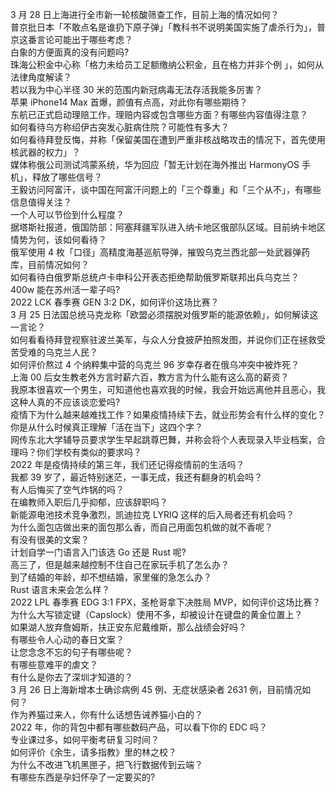 3 月 28 日上海进行全市新一轮核酸筛查工作，目前上海的情况如何？  
普京批日本「不敢点名是谁扔下原子弹」「教科书不说明美国实施了虐杀行为」，普京这番言论可能出于哪些考虑？  
白象的方便面真的没有问题吗?  
珠海公积金中心称「格力未给员工足额缴纳公积金，且在格力并非个例 」，如何从法律角度解读？  
若以我为中心半径 30 米的范围内新冠病毒无法存活我能多厉害？  
苹果 iPhone14 Max 首爆，颜值有点高，对此你有哪些期待？  
东航已正式启动理赔工作，理赔内容或包含哪些方面？有哪些内容值得注意？  
如何看待乌方称绍伊古突发心脏病住院？可能性有多大？  
如何看待拜登反悔，并称「保留美国在遭到严重非核战略攻击的情况下，首先使用核武器的权力」？  
媒体称俄公司测试鸿蒙系统，华为回应「暂无计划在海外推出 HarmonyOS 手机」，释放了哪些信号？  
王毅访问阿富汗，谈中国在阿富汗问题上的「三个尊重」和「三个从不」，有哪些信息值得关注？  
一个人可以节俭到什么程度？  
据塔斯社报道，俄国防部：阿塞拜疆军队进入纳卡地区俄部队区域。目前纳卡地区情势为何，该如何看待？  
俄军使用 4 枚「口径」高精度海基巡航导弹，摧毁乌克兰西北部一处武器弹药库，目前情况如何？  
如何看待白俄罗斯总统卢卡申科公开表态拒绝帮助俄罗斯联邦出兵乌克兰？  
400w 能在苏州活一辈子吗?  
2022 LCK 春季赛 GEN 3:2 DK，如何评价这场比赛？  
3 月 25 日法国总统马克龙称「欧盟必须摆脱对俄罗斯的能源依赖」，如何解读这一言论？  
如何看看待拜登视察驻波兰美军，与众人分食披萨拍照发图，并说你们正在拯救受苦受难的乌克兰人民？  
如何评价熬过 4 个纳粹集中营的乌克兰 96 岁幸存者在俄乌冲突中被炸死？  
上海 00 后女生教老外方言时薪六百，教方言为什么能有这么高的薪资？  
我原本很喜欢一个男生，可知道他也喜欢我的时候，我会开始远离他并且恶心，我这种人真的不应该谈恋爱吗?  
疫情下为什么越来越难找工作？如果疫情持续下去，就业形势会有什么样的变化？  
你是从什么时候真正理解「活在当下」这四个字？  
网传东北大学辅导员要求学生早起跳尊巴舞，并称会将个人表现录入毕业档案，合理吗？你们学校有类似的要求吗？  
2022 年是疫情持续的第三年，我们还记得疫情前的生活吗？  
我都 39 岁了，最近特别迷茫，一事无成，我还有翻身的机会吗？  
有人后悔买了空气炸锅的吗？  
在编教师入职后几乎抑郁，应该辞职吗？  
新能源电池技术竞争激烈，凯迪拉克 LYRIQ 这样的后入局者还有机会吗？  
为什么面包店做出来的面包那么香，而自己用面包机做的就不香呢？  
有没有很美的文案？  
计划自学一门语言入门该选 Go 还是 Rust 呢?  
高三了，但是越来越控制不住自己在家玩手机了怎么办？  
到了结婚的年龄，却不想结婚，家里催的急怎么办？  
Rust 语言未来会怎么样？  
2022 LPL 春季赛 EDG 3:1 FPX，圣枪哥拿下决胜局 MVP，如何评价这场比赛？  
为什么大写锁定键（Capslock）使用不多，却被设计在键盘的黄金位置上？  
如果湖人放弃詹姆斯，扶正安东尼戴维斯，那么战绩会好吗？  
有哪些令人心动的春日文案？  
让您念念不忘的句子有哪些呢？  
有哪些意难平的虐文？  
有什么是你去了深圳才知道的？  
3 月 26 日上海新增本土确诊病例 45 例、无症状感染者 2631 例，目前情况如何？  
作为养猫过来人，你有什么话想告诫养猫小白的？  
2022 年，你的背包中都有哪些数码产品，可以看下你的 EDC 吗？  
专业课过多，如何平衡考研复习时间？  
如何评价《余生，请多指教》里的林之校？  
为什么不改进飞机黑匣子，把飞行数据传到云端？  
有哪些东西是孕妇怀孕了一定要买的?  

